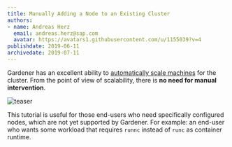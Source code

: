 ```yaml
---
title: Manually Adding a Node to an Existing Cluster
authors: 
- name: Andreas Herz
  email: andreas.herz@sap.com
  avatar: https://avatars1.githubusercontent.com/u/1155039?v=4
publishdate: 2019-06-11
archivedate: 2019-07-11
---
```


Gardener has an excellent ability to [automatically scale machines](../2021/01.25-Machine-Controller-Manager.md) for the cluster. From the point of view of scalability, there is **no need for manual intervention**. 

![teaser](./images/teaser.svg)

This tutorial is useful for those end-users who need specifically configured nodes, which are not yet supported by Gardener. For example: an end-user who wants some workload that requires `runnc` instead of `runc` as container runtime.